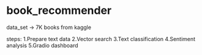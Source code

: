 # book_recommender

data_set -> 7K books from kaggle

steps:
  1.Prepare text data
  2.Vector search
  3.Text classification
  4.Sentiment analysis
  5.Gradio dashboard

